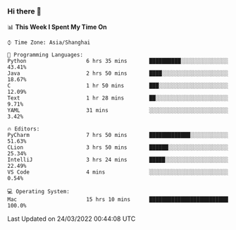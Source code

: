 ### Hi there 👋


<!--START_SECTION:waka-->
📊 **This Week I Spent My Time On** 

```text
⌚︎ Time Zone: Asia/Shanghai

💬 Programming Languages: 
Python                   6 hrs 35 mins       ██████████░░░░░░░░░░░░░░░   43.41% 
Java                     2 hrs 50 mins       ████░░░░░░░░░░░░░░░░░░░░░   18.67% 
C                        1 hr 50 mins        ███░░░░░░░░░░░░░░░░░░░░░░   12.09% 
Text                     1 hr 28 mins        ██░░░░░░░░░░░░░░░░░░░░░░░   9.71% 
YAML                     31 mins             ░░░░░░░░░░░░░░░░░░░░░░░░░   3.42%

🔥 Editors: 
PyCharm                  7 hrs 50 mins       █████████████░░░░░░░░░░░░   51.63% 
CLion                    3 hrs 50 mins       ██████░░░░░░░░░░░░░░░░░░░   25.34% 
IntelliJ                 3 hrs 24 mins       █████░░░░░░░░░░░░░░░░░░░░   22.49% 
VS Code                  4 mins              ░░░░░░░░░░░░░░░░░░░░░░░░░   0.54%

💻 Operating System: 
Mac                      15 hrs 10 mins      █████████████████████████   100.0%

```


 Last Updated on 24/03/2022 00:44:08 UTC
<!--END_SECTION:waka-->

<!--
**SillyPasty/SillyPasty** is a ✨ _special_ ✨ repository because its `README.md` (this file) appears on your GitHub profile.

Here are some ideas to get you started:

- 🔭 I’m currently working on ...
- 🌱 I’m currently learning ...
- 👯 I’m looking to collaborate on ...
- 🤔 I’m looking for help with ...
- 💬 Ask me about ...
- 📫 How to reach me: ...
- 😄 Pronouns: ...
- ⚡ Fun fact: ...
-->


